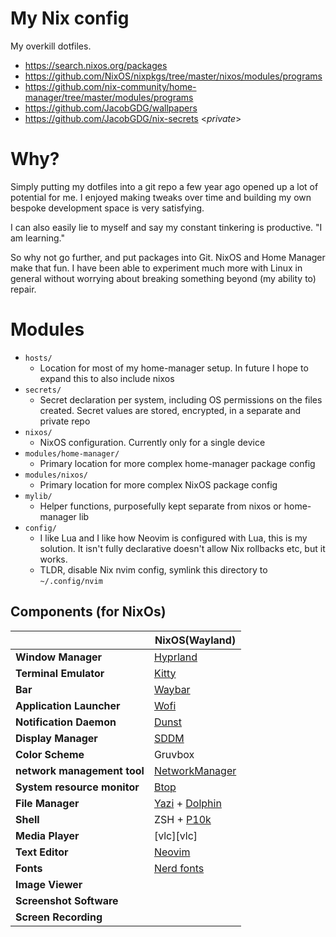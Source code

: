 # My Nix config

My overkill dotfiles.

* https://search.nixos.org/packages
* https://github.com/NixOS/nixpkgs/tree/master/nixos/modules/programs
* https://github.com/nix-community/home-manager/tree/master/modules/programs
* https://github.com/JacobGDG/wallpapers
* https://github.com/JacobGDG/nix-secrets \<_private_\>


# Why?

Simply putting my dotfiles into a git repo a few year ago opened up a lot of
potential for me. I enjoyed making tweaks over time and building my own bespoke
development space is very satisfying.

I can also easily lie to myself and say my constant tinkering is productive. "I
am learning."

So why not go further, and put packages into Git. NixOS and Home Manager make
that fun. I have been able to experiment much more with Linux in general without
worrying about breaking something beyond (my ability to) repair.

# Modules
* `hosts/`
    * Location for most of my home-manager setup. In future I hope to expand
      this to also include nixos
* `secrets/`
    * Secret declaration per system, including OS permissions on the files
      created. Secret values are stored, encrypted, in a separate and private
      repo
* `nixos/`
    * NixOS configuration. Currently only for a single device
* `modules/home-manager/`
    * Primary location for more complex home-manager package config
* `modules/nixos/`
    * Primary location for more complex NixOS package config
* `mylib/`
    * Helper functions, purposefully kept separate from nixos or home-manager
      lib
* `config/`
    * I like Lua and I like how Neovim is configured with Lua, this is my
      solution. It isn't fully declarative doesn't allow Nix rollbacks etc, but
      it works.
    * TLDR, disable Nix nvim config, symlink this directory to `~/.config/nvim`

## Components (for NixOs)

|                             | NixOS(Wayland)                    |
| --------------------------- | --------------------------------- |
| **Window Manager**          | [Hyprland][Hyprland]              |
| **Terminal Emulator**       | [Kitty][Kitty]                    |
| **Bar**                     | [Waybar][Waybar]                  |
| **Application Launcher**    | [Wofi][wofi]                      |
| **Notification Daemon**     | [Dunst][Dunst]                    |
| **Display Manager**         | [SDDM][SDDM]                      |
| **Color Scheme**            | Gruvbox                           |
| **network management tool** | [NetworkManager][NetworkManager]  |
| **System resource monitor** | [Btop][Btop]                      |
| **File Manager**            | [Yazi][Yazi] + [Dolphin][Dolphin] |
| **Shell**                   | ZSH + [P10k][P10k]                |
| **Media Player**            | [vlc][vlc]                        |
| **Text Editor**             | [Neovim][Neovim]                  |
| **Fonts**                   | [Nerd fonts][Nerd fonts]          |
| **Image Viewer**            |                                   |
| **Screenshot Software**     |                                   |
| **Screen Recording**        |                                   |



[Hyprland]: https://github.com/hyprwm/Hyprland
[Kitty]: https://github.com/kovidgoyal/kitty
[Zsh]: https://github.com/nushell/nushell
[P10k]: https://github.com/romkatv/powerlevel10k
[Waybar]: https://github.com/Alexays/Waybar
[wofi]: https://github.com/SimplyCEO/wofi
[Dunst]: https://github.com/dunst-project/dunst
[Btop]: https://github.com/aristocratos/btop
[Neovim]: https://github.com/neovim/neovim
[Hyprshot]: https://github.com/Gustash/Hyprshot
[Nerd fonts]: https://github.com/ryanoasis/nerd-fonts
[NetworkManager]: https://wiki.gnome.org/Projects/NetworkManager
[wl-clipboard]: https://github.com/bugaevc/wl-clipboard
[Yazi]: https://github.com/sxyazi/yazi
[SDDM]: https://github.com/sddm/sddm
[Dolphin]: https://github.com/KDE/dolphin
